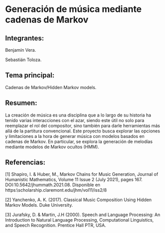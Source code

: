 # Generación de música mediante cadenas de Markov

## Integrantes:

Benjamín Vera.

Sebastián Toloza.

## Tema principal:

Cadenas de Markov/Hidden Markov models.

## Resumen:

La creación de música es una disciplina que a lo largo de su historia ha tenido varias interacciones con el azar, siendo este útil no solo para reemplazar el rol del compositor, sino también para darle herramientas más allá de la partitura convencional. Este proyecto busca explorar las opciones y limitaciones a la hora de generar música con modelos basados en cadenas de Markov. En particular, se explora la generación de melodías mediante modelos de Markov ocultos (HMM).

## Referencias:

[1] Shapiro, I. & Huber, M., Markov Chains for Music Generation, Journal of Humanistic Mathematics, Volume 11 Issue 2 (July 2021), pages 167. DOI:10.5642/jhummath.2021.08. Disponible en https:\scholarship.claremont.edu/jhm/vol11/iss2/8

[2] Yanchenko, A. K. (2017). Classical Music Composition Using Hidden Markov Models. Duke University.

[3] Jurafsky, D. & Martin, J.H (2000). Speech and Language Processing: An Introduction to Natural Language Processing, Computational Linguistics, and Speech Recognition. Prentice Hall PTR, USA.
